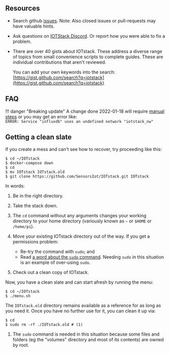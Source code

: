 
## Resources

*   Search github [issues](https://github.com/SensorsIot/IOTstack/issues?q=).
    Note: Also closed issues or pull-requests may have valuable hints.

*   Ask questions on [IOTStack Discord](https://discord.gg/ZpKHnks). Or report
    how you were able to fix a problem.

*   There are over 40 gists about IOTstack. These address a diverse range of
    topics from small convenience scripts to complete guides. These are
    individual contributions that aren't reviewed.

    You can add your own keywords into the search:
    [https://gist.github.com/search?q=iotstack](https://gist.github.com/search?q=iotstack)

## FAQ

!!! danger "Breaking update"
    A change done 2022-01-18 will require [manual steps](
    ../Updates/migration-network-change.md)
    or you may get an error like:  
    `ERROR: Service "influxdb" uses an undefined network "iotstack_nw"`


## Getting a clean slate

If you create a mess and can't see how to recover, try proceeding like this:

``` console
$ cd ~/IOTstack
$ docker-compose down
$ cd
$ mv IOTstack IOTstack.old
$ git clone https://github.com/SensorsIot/IOTstack.git IOTstack
```

In words:

1. Be in the right directory.
2. Take the stack down.
3. The `cd` command without any arguments changes your working directory to
   your home directory (variously known as `~` or `$HOME` or `/home/pi`).
4. Move your existing IOTstack directory out of the way. If you get a
   permissions problem:

    * Re-try the command with `sudo`; and
    * Read [a word about the `sudo` command](What-is-sudo.md). Needing `sudo`
      in this situation is an example of over-using `sudo`.

5. Check out a clean copy of IOTstack.

Now, you have a clean slate and can start afresh by running the menu:

``` console
$ cd ~/IOTstack
$ ./menu.sh
```

The `IOTstack.old` directory remains available as a reference for as long as
you need it. Once you have no further use for it, you can clean it up via:

``` console
$ cd
$ sudo rm -rf ./IOTstack.old # (1)
```

1. The `sudo` command is needed in this situation because some files and
   folders (eg the "volumes" directory and most of its contents) are owned by
   root.
